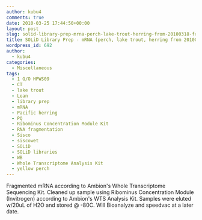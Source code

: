 ```yaml
---
author: kubu4
comments: true
date: 2010-03-25 17:44:50+00:00
layout: post
slug: solid-library-prep-mrna-perch-lake-trout-herring-from-20100318-fragmentation
title: SOLiD Library Prep - mRNA (perch, lake trout, herring from 20100318) Fragmentation
wordpress_id: 692
author:
  - kubu4
categories:
  - Miscellaneous
tags:
  - 1 G/O HPWS09
  - CT
  - lake trout
  - Lean
  - library prep
  - mRNA
  - Pacific herring
  - PQ
  - Ribominus Concentration Module Kit
  - RNA fragmentation
  - Sisco
  - siscowet
  - SOLiD
  - SOLiD libraries
  - WB
  - Whole Transcriptome Analysis Kit
  - yellow perch
---
```


Fragmented mRNA according to Ambion's Whole Transcriptome Sequencing Kit. Cleaned up sample using Ribominus Concentration Module (Invitrogen) according to Ambion's WTS Analysis Kit. Samples were eluted w/20uL of H2O and stored @ -80C. Will Bioanalyze and speedvac at a later date.
